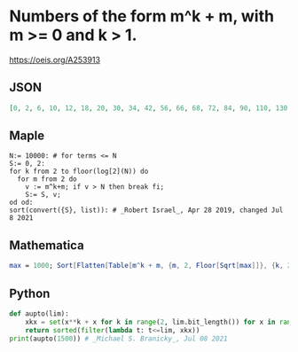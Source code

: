# Numbers of the form m^k \+ m, with m \>\= 0 and k \> 1\.
https://oeis.org/A253913
## JSON
```JSON
[0, 2, 6, 10, 12, 18, 20, 30, 34, 42, 56, 66, 68, 72, 84, 90, 110, 130, 132, 156, 182, 210, 222, 240, 246, 258, 260, 272, 306, 342, 350, 380, 420, 462, 506, 514, 520, 552, 600, 630, 650, 702, 732, 738, 756, 812, 870, 930, 992, 1010, 1026, 1028, 1056, 1122, 1190, 1260, 1302]
```
## Maple
```Maple
N:= 10000: # for terms <= N
S:= 0, 2:
for k from 2 to floor(log[2](N)) do
  for m from 2 do
    v := m^k+m; if v > N then break fi;
    S:= S, v;
od od:
sort(convert({S}, list)): # _Robert Israel_, Apr 28 2019, changed Jul 8 2021
```
## Mathematica
```Mathematica
max = 1000; Sort[Flatten[Table[m^k + m, {m, 2, Floor[Sqrt[max]]}, {k, 2, Floor[Log[m, max]]}]]] (* _Alonso del Arte_, Jan 18 2015 *)
```
## Python
```Python
def aupto(lim):
    xkx = set(x**k + x for k in range(2, lim.bit_length()) for x in range(int(lim**(1/k))+2))
    return sorted(filter(lambda t: t<=lim, xkx))
print(aupto(1500)) # _Michael S. Branicky_, Jul 08 2021
```
